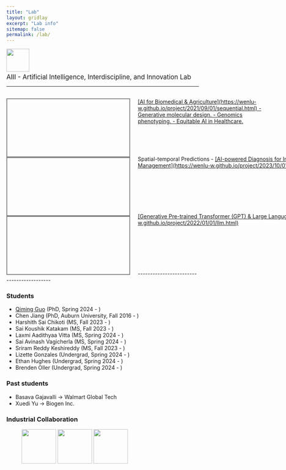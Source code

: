 ```yaml
---
title: "Lab"
layout: gridlay
excerpt: "Lab info"
sitemap: false
permalink: /lab/
---
```


<img src="{{ site.url }}{{ site.baseurl }}/images/aiii.png" style="width: 60px; box-shadow: none"> <span style="font-size:1.2em;"> <br> AIII - Artificial Intelligence, Interdiscipline, and Innovation Lab </span>

------------------------------------------

<br>

<div style="width: 100%;">
<div style="float: left; margin-right: 20px; height: 150px; width: 320px; border: 2px solid gray; background-image: url({{ site.url }}{{ site.baseurl }}/images/advremoval.png);background-position: center center; background-repeat: no-repeat; background-size: 100% 100%;"> 
</div>
<div style="height: 150px; width: 700px;"> 
  <ins>[AI for Biomedical & Agriculture](https://wenlu-w.github.io/project/2021/09/01/sequential.html)<ins>
- Generative molecular design. 
- Genomics phenotyping. 
- Equitable AI in Healthcare. 
</div>
</div>
<div style="width: 100%;">
<div style="float: left; margin-right: 20px; height: 150px; width: 320px; border: 2px solid gray; background-image: url({{ site.url }}{{ site.baseurl }}/images/water.png);background-position: center center; background-repeat: no-repeat; background-size: 100% 100%;"> 
</div>
<div style="height: 150px; width: 1000px;"> 
  Spatial-temporal Predictions
  - <ins>[AI-powered Diagnosis for Intelligent Wastewater Infrastructure Management](https://wenlu-w.github.io/project/2023/10/01/ai4hydro.html)</ins>
</div>
</div>
<div style="width: 100%;">
<div style="float: left; margin-right: 20px; height: 150px; width: 320px; border: 2px solid gray; background-image: url({{ site.url }}{{ site.baseurl }}/images/nlidb.png);background-position: center center; background-repeat: no-repeat; background-size: 100% 100%;"> 
</div>
<div style="height: 150px; width: 1000px;"> 
  <ins>[Generative Pre-trained Transformer (GPT) & Large Languge Models (LLM)](https://wenlu-w.github.io/project/2022/01/01/llm.html)</ins>
</div>
</div>
------------------------------------------

### Students

- [Qiming Guo]() (PhD, Spring 2024 - )
- Chen Jiang (PhD, Auburn University, Fall 2016 - )
- Harshith Sai Chikoti (MS, Fall 2023 - ) 
- Sai Koushik Katakam (MS, Fall 2023 - )
- Laxmi Aadithyaa Vitta (MS, Spring 2024 - )
- Sai Avinash Vagicherla (MS, Spring 2024 - )
- Sriram Reddy Keshireddy (MS, Fall 2023 - )
- Lizette Gonzales (Undergrad, Spring 2024 - )
- Ethan Hughes (Undergrad, Spring 2024 - )
- Brenden Oller (Undergrad, Spring 2024 - )


### Past students
- Basava Gajavalli -> Walmart Global Tech
- Xuedi Yu -> Biogen Inc.

### Industrial Collaboration

<left><figure class="third">
  <img src="{{ site.url }}{{ site.baseurl }}/images/biogen.jpeg" style="width: 90px; box-shadow: none">
  <img src="{{ site.url }}{{ site.baseurl }}/images/instacart.png" style="width: 90px; box-shadow: none">
  <img src="{{ site.url }}{{ site.baseurl }}/images/wework.png" style="width: 90px; box-shadow: none">
</figure></left>








